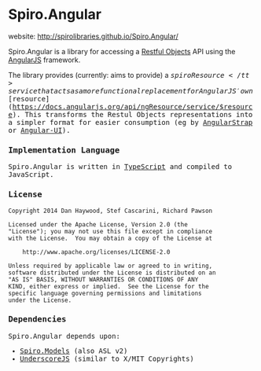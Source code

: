 Spiro.Angular
=============

website: http://spirolibraries.github.io/Spiro.Angular/

Spiro.Angular is a library for accessing a [Restful Objects](http://restfulobjects.org) API using the [AngularJS](https://angularjs.org/) framework.  

The library provides (currently: aims to provide) a <tt>$spiroResource</tt> service that acts as a more functional replacement for AngularJS' own [$resource](https://docs.angularjs.org/api/ngResource/service/$resource).  This transforms the Restul Objects representations into a simpler format for easier consumption (eg by [AngularStrap](http://mgcrea.github.io/angular-strap/) or [Angular-UI](http://angular-ui.github.io/bootstrap/)).

### Implementation Language
Spiro.Angular is written in [TypeScript](http://www.typescriptlang.org/) and compiled to JavaScript.

### License

    Copyright 2014 Dan Haywood, Stef Cascarini, Richard Pawson

    Licensed under the Apache License, Version 2.0 (the
    "License"); you may not use this file except in compliance
    with the License.  You may obtain a copy of the License at

        http://www.apache.org/licenses/LICENSE-2.0

    Unless required by applicable law or agreed to in writing,
    software distributed under the License is distributed on an
    "AS IS" BASIS, WITHOUT WARRANTIES OR CONDITIONS OF ANY
    KIND, either express or implied.  See the License for the
    specific language governing permissions and limitations
    under the License.

### Dependencies
Spiro.Angular depends upon:
* [Spiro.Models](https://github.com/SpiroLibraries/Spiro.Models) (also ASL v2)
* [UnderscoreJS](http://underscorejs.org/) (similar to X/MIT Copyrights)

